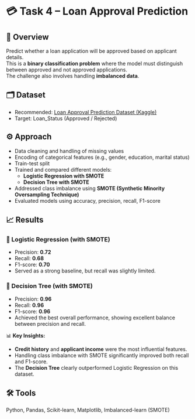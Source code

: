 # 💳 Task 4 – Loan Approval Prediction

## 📌 Overview
Predict whether a loan application will be approved based on applicant details.  
This is a **binary classification problem** where the model must distinguish between approved and not approved applications.  
The challenge also involves handling **imbalanced data**.

## 🗂 Dataset
- Recommended: [Loan Approval Prediction Dataset (Kaggle)](https://www.kaggle.com/datasets/architsharma01/loan-approval-prediction-dataset)  
- Target: Loan_Status (Approved / Rejected)


## ⚙️ Approach
- Data cleaning and handling of missing values  
- Encoding of categorical features (e.g., gender, education, marital status)  
- Train-test split  
- Trained and compared different models:  
  - **Logistic Regression with SMOTE**  
  - **Decision Tree with SMOTE**  
- Addressed class imbalance using **SMOTE (Synthetic Minority Oversampling Technique)**  
- Evaluated models using accuracy, precision, recall, F1-score  

## 📈 Results
### 🔹 Logistic Regression (with SMOTE)
- Precision: **0.72**  
- Recall: **0.68**  
- F1-score: **0.70**  
- Served as a strong baseline, but recall was slightly limited.

### 🔹 Decision Tree (with SMOTE)
- Precision: **0.96**  
- Recall: **0.96**  
- F1-score: **0.96**  
- Achieved the best overall performance, showing excellent balance between precision and recall.  

📊 **Key Insights:**  
- **Credit history** and **applicant income** were the most influential features.  
- Handling class imbalance with SMOTE significantly improved both recall and F1-score.  
- The **Decision Tree** clearly outperformed Logistic Regression on this dataset.  

## 🛠 Tools
Python, Pandas, Scikit-learn, Matplotlib, Imbalanced-learn (SMOTE)
